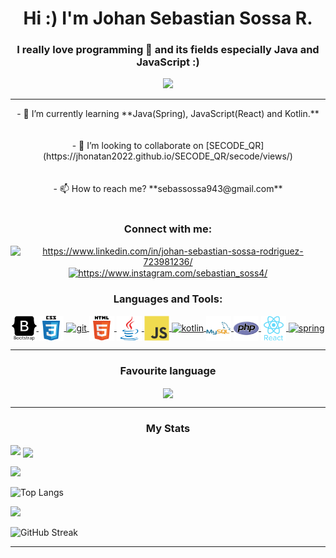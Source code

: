 <h1 align="center">Hi :) I'm  Johan Sebastian Sossa R.</h1>
<h3 align="center">I really love  programming 🧡 and its fields especially Java and JavaScript :)</h3>

<div id="header" align="center">
   <img src="https://media.tenor.com/sDYh_lVH2ToAAAAd/bojack-bojack-horseman.gif" width="45%"/>
  
</div>
<hr>
<div id="header" align="center">
  <center> - 🌱 I’m currently learning **Java(Spring), JavaScript(React) and Kotlin.**</center>
<br><br>

<center>- 👯 I’m looking to collaborate on [SECODE_QR](https://jhonatan2022.github.io/SECODE_QR/secode/views/)</center>
<br><br>

<center>- 📫 How to reach me? **sebassossa943@gmail.com**</center>
<br>

<h3 align="center">Connect with me:</h3>
<p align="center">
<a href="https://linkedin.com/in/https://www.linkedin.com/in/johan-sebastian-sossa-rodriguez-723981236/" target="blank"><img align="center" src="https://raw.githubusercontent.com/rahuldkjain/github-profile-readme-generator/master/src/images/icons/Social/linked-in-alt.svg" alt="https://www.linkedin.com/in/johan-sebastian-sossa-rodriguez-723981236/" height="30" width="40" /></a>
<a href="https://instagram.com/https://www.instagram.com/sebastian_soss4/" target="blank"><img align="center" src="https://raw.githubusercontent.com/rahuldkjain/github-profile-readme-generator/master/src/images/icons/Social/instagram.svg" alt="https://www.instagram.com/sebastian_soss4/" height="30" width="40" /></a>
</p>

<h3 align="center">Languages and Tools:</h3>
<p align="center"> <a href="https://getbootstrap.com" target="_blank" rel="noreferrer"> <img align="center"  src="https://raw.githubusercontent.com/devicons/devicon/master/icons/bootstrap/bootstrap-plain-wordmark.svg" alt="bootstrap" width="40" height="40"/> </a> <a href="https://www.w3schools.com/css/" target="_blank" rel="noreferrer"> <img align="center"  src="https://raw.githubusercontent.com/devicons/devicon/master/icons/css3/css3-original-wordmark.svg" alt="css3" width="40" height="40"/> </a> <a href="https://git-scm.com/" target="_blank" rel="noreferrer"> <img align="center" src="https://www.vectorlogo.zone/logos/git-scm/git-scm-icon.svg" alt="git" width="40" height="40"/> </a> <a href="https://www.w3.org/html/" target="_blank" rel="noreferrer"> <img align="center"  src="https://raw.githubusercontent.com/devicons/devicon/master/icons/html5/html5-original-wordmark.svg" alt="html5" width="40" height="40"/> </a> <a href="https://www.java.com" target="_blank" rel="noreferrer"> <img align="center"  src="https://raw.githubusercontent.com/devicons/devicon/master/icons/java/java-original.svg" alt="java" width="40" height="40"/> </a> <a href="https://developer.mozilla.org/en-US/docs/Web/JavaScript" target="_blank" rel="noreferrer"> <img align="center"  src="https://raw.githubusercontent.com/devicons/devicon/master/icons/javascript/javascript-original.svg" alt="javascript" width="40" height="40"/> </a> <a href="https://kotlinlang.org" target="_blank" rel="noreferrer"> <img align="center"  src="https://www.vectorlogo.zone/logos/kotlinlang/kotlinlang-icon.svg" alt="kotlin" width="40" height="40"/> </a> <a href="https://www.mysql.com/" target="_blank" rel="noreferrer"> <img align="center"  src="https://raw.githubusercontent.com/devicons/devicon/master/icons/mysql/mysql-original-wordmark.svg" alt="mysql" width="40" height="40"/> </a> <a href="https://www.php.net" target="_blank" rel="noreferrer"> <img align="center"  src="https://raw.githubusercontent.com/devicons/devicon/master/icons/php/php-original.svg" alt="php" width="40" height="40"/> </a> <a href="https://reactjs.org/" target="_blank" rel="noreferrer"> <img align ="center" src="https://raw.githubusercontent.com/devicons/devicon/master/icons/react/react-original-wordmark.svg" alt="react" width="40" height="40"/> </a> <a href="https://spring.io/" target="_blank" rel="noreferrer"> <img align="center" src="https://www.vectorlogo.zone/logos/springio/springio-icon.svg" alt="spring" width="40" height="40"/> </a> 
  <hr>
  <h3 align="center">Favourite language</h3>
   <img  align="center" src="https://i.imgur.com/ArNFQ.gif" width="10%"/>
  </p>
</div>
  <hr>
  <h3 align="center">My Stats</h3>
<a href="https://git.io/streak-stats"><img src="http://github-readme-streak-stats.herokuapp.com?user=Sebastian-Sossa18&theme=whitelight&background=f2f0f0" height="192px"/></a>
 <img align="center" src="https://github-readme-stats.vercel.app/api/top-langs/?username=Sebastian-Sossa18&theme=radical&layout=compact" />

<a href="https://github.com/ashutosh00710/github-readme-activity-graph"><img src="https://github-readme-activity-graph.cyclic.app/graph/?username=Sebastian-Sossa18&bg_color=f2f0f0&color=00e313&line=00e313&point=1c1001&hide_border=true" /></a>
</p>
</div>

![Top Langs](https://github-readme-stats.vercel.app/api/top-langs/?username=Sebastian-Sossa18&langs_count=10&show_icons=true&line_height=20&title_color=7A7ADB&text_color=D3D3D3&bg_color=0,000000,130F40&layout=compact&hide_border=true)

![](https://github-readme-stats.vercel.app/api?username=SebastianSossa18&show_icons=true&title_color=7A7ADB&text_color=D3D3D3&bg_color=0,000000,130F40&hide_border=true)

![GitHub Streak](https://streak-stats.demolab.com?user=Sebastian-Sossa18&theme=vision-friendly-dark&hide_border=cierto&border_radius=5&date_format=j%2Fn%5B%2FY%5D&hide_border=true)
<hr>

